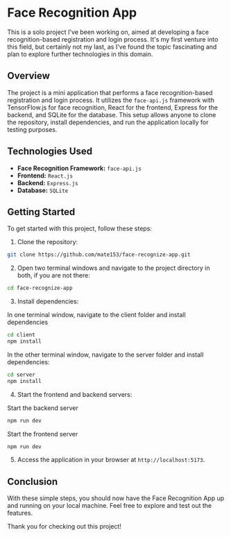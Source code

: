 # Face Recognition App

This is a solo project I've been working on, aimed at developing a face recognition-based registration and login process. It's my first venture into this field, but certainly not my last, as I've found the topic fascinating and plan to explore further technologies in this domain.

## Overview

The project is a mini application that performs a face recognition-based registration and login process. It utilizes the `face-api.js` framework with TensorFlow.js for face recognition, React for the frontend, Express for the backend, and SQLite for the database. This setup allows anyone to clone the repository, install dependencies, and run the application locally for testing purposes.

## Technologies Used

- **Face Recognition Framework:** `face-api.js`
- **Frontend:** `React.js`
- **Backend:** `Express.js`
- **Database:** `SQLite`

## Getting Started

To get started with this project, follow these steps:

1. Clone the repository:

```bash
git clone https://github.com/mate153/face-recognize-app.git
```

2. Open two terminal windows and navigate to the project directory in both, if you are not there:

```bash
cd face-recognize-app
```

3. Install dependencies:

 In one terminal window, navigate to the client folder and install dependencies

```bash
cd client
npm install
```

 In the other terminal window, navigate to the server folder and install dependencies:

```bash
cd server
npm install
```

4. Start the frontend and backend servers:

 Start the backend server
```bash
npm run dev
```

 Start the frontend server
```bash
npm run dev
```

5. Access the application in your browser at `http://localhost:5173`.

## Conclusion

With these simple steps, you should now have the Face Recognition App up and running on your local machine. Feel free to explore and test out the features.

Thank you for checking out this project!